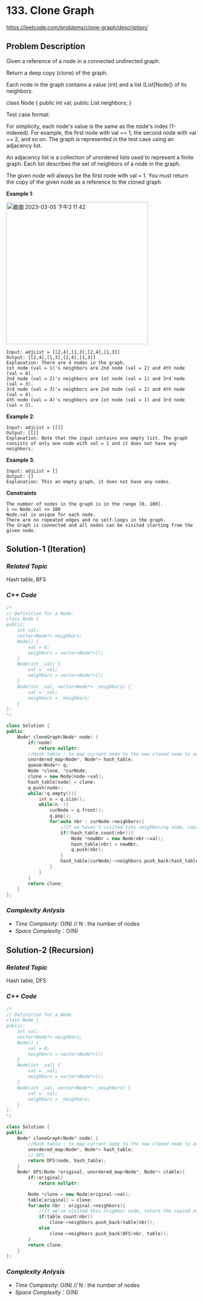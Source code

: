 # 133. Clone Graph
https://leetcode.com/problems/clone-graph/description/

## Problem Description

Given a reference of a node in a connected undirected graph.

Return a deep copy (clone) of the graph.

Each node in the graph contains a value (int) and a list (List[Node]) of its neighbors.

class Node {
    public int val;
    public List<Node> neighbors;
}
 

Test case format:

For simplicity, each node's value is the same as the node's index (1-indexed). For example, the first node with val == 1, the second node with val == 2, and so on. The graph is represented in the test case using an adjacency list.

An adjacency list is a collection of unordered lists used to represent a finite graph. Each list describes the set of neighbors of a node in the graph.

The given node will always be the first node with val = 1. You must return the copy of the given node as a reference to the cloned graph.


**Example 1**:
  
<img width="375" alt="截圖 2023-03-05 下午3 11 42" src="https://user-images.githubusercontent.com/18256877/222947009-692d79a5-64e0-4c26-a6fc-5ddd82a1cd49.png">

```
Input: adjList = [[2,4],[1,3],[2,4],[1,3]]
Output: [[2,4],[1,3],[2,4],[1,3]]
Explanation: There are 4 nodes in the graph.
1st node (val = 1)'s neighbors are 2nd node (val = 2) and 4th node (val = 4).
2nd node (val = 2)'s neighbors are 1st node (val = 1) and 3rd node (val = 3).
3rd node (val = 3)'s neighbors are 2nd node (val = 2) and 4th node (val = 4).
4th node (val = 4)'s neighbors are 1st node (val = 1) and 3rd node (val = 3).
```
**Example 2**:
```
Input: adjList = [[]]
Output: [[]]
Explanation: Note that the input contains one empty list. The graph consists of only one node with val = 1 and it does not have any neighbors.
```
**Example 3**:
```
Input: adjList = []
Output: []
Explanation: This an empty graph, it does not have any nodes.
```

**Constraints**
```
The number of nodes in the graph is in the range [0, 100].
1 <= Node.val <= 100
Node.val is unique for each node.
There are no repeated edges and no self-loops in the graph.
The Graph is connected and all nodes can be visited starting from the given node.
```

## Solution-1 (Iteration)

### _Related Topic_
   Hash table, BFS

### _C++ Code_
```cpp
/*
// Definition for a Node.
class Node {
public:
    int val;
    vector<Node*> neighbors;
    Node() {
        val = 0;
        neighbors = vector<Node*>();
    }
    Node(int _val) {
        val = _val;
        neighbors = vector<Node*>();
    }
    Node(int _val, vector<Node*> _neighbors) {
        val = _val;
        neighbors = _neighbors;
    }
};
*/

class Solution {
public:
    Node* cloneGraph(Node* node) {
        if(!node)
            return nullptr;
        //Hash table : to map current node to the new cloned node to avoid copying the node repeatedly
        unordered_map<Node*, Node*> hash_table;
        queue<Node*> q;
        Node *clone, *curNode;
        clone = new Node(node->val);
        hash_table[node] = clone;
        q.push(node);
        while(!q.empty()){
            int n = q.size();
            while(n--){
                curNode = q.front();
                q.pop();
                for(auto nbr : curNode->neighbors){
                    //If we haven't visited tihs neighboring node, copay a new one and put into the queue
                    if(!hash_table.count(nbr)){
                        Node *newNbr = new Node(nbr->val);
                        hash_table[nbr] = newNbr;
                        q.push(nbr);
                    }
                    hash_table[curNode]->neighbors.push_back(hash_table[nbr]);
                }
            }
        }
        return clone;
    }
};
```

### _Complexity Anlysis_
- _Time Complexity_: O(N)  // N : the number of nodes 
- _Space Complexity_：O(N)
  
## Solution-2 (Recursion)

### _Related Topic_
   Hash table, DFS

### _C++ Code_
```cpp
/*
// Definition for a Node.
class Node {
public:
    int val;
    vector<Node*> neighbors;
    Node() {
        val = 0;
        neighbors = vector<Node*>();
    }
    Node(int _val) {
        val = _val;
        neighbors = vector<Node*>();
    }
    Node(int _val, vector<Node*> _neighbors) {
        val = _val;
        neighbors = _neighbors;
    }
};
*/

class Solution {
public:
    Node* cloneGraph(Node* node) {
        //Hash table : to map current node to the new cloned node to avoid copying the node repeatedly
        unordered_map<Node*, Node*> hash_table;
        // DFS
        return DFS(node, hash_table);
    }
    Node* DFS(Node *original, unordered_map<Node*, Node*> &table){
        if(!original)
            return nullptr;

        Node *clone = new Node(original->val);
        table[original] = clone;
        for(auto nbr : original->neighbors){
            //If we've visited this nrighbor node, return the copied node directly
            if(table.count(nbr))
                clone->neighbors.push_back(table[nbr]);
            else
                clone->neighbors.push_back(DFS(nbr, table));
        }
        return clone;
    }
};
```

### _Complexity Anlysis_
- _Time Complexity_: O(N)  // N : the number of nodes 
- _Space Complexity_：O(N)
